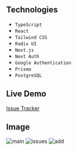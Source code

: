 ## Technologies

- `TypeScript`
- `React`
- `Tailwind CSS`
- `Radix UI`
- `Next.js`
- `Next Auth`
- `Google Authentication`
- `Prisma`
- `PostgreSQL`

## Live Demo
[Issue Tracker](https://erkindilekci-issue-tracker.vercel.app/)

## Image
![main](https://github.com/erkindilekci/issue-tracker/assets/109282517/bf75f501-f125-4435-b8ac-2fbdf7027c9f)
![issues](https://github.com/erkindilekci/issue-tracker/assets/109282517/b966c77d-104e-48b7-90a9-dc2847e9e655)
![add](https://github.com/erkindilekci/issue-tracker/assets/109282517/54d915c8-f28b-43e2-9b96-8f9aea14749a)
